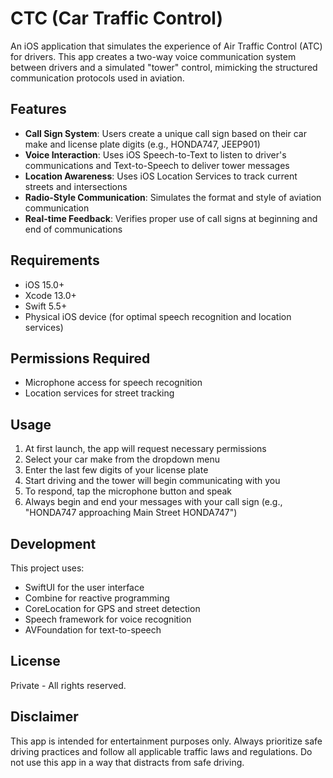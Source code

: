 # CTC (Car Traffic Control)

An iOS application that simulates the experience of Air Traffic Control (ATC) for drivers. This app creates a two-way voice communication system between drivers and a simulated "tower" control, mimicking the structured communication protocols used in aviation.

## Features

- **Call Sign System**: Users create a unique call sign based on their car make and license plate digits (e.g., HONDA747, JEEP901)
- **Voice Interaction**: Uses iOS Speech-to-Text to listen to driver's communications and Text-to-Speech to deliver tower messages
- **Location Awareness**: Uses iOS Location Services to track current streets and intersections
- **Radio-Style Communication**: Simulates the format and style of aviation communication
- **Real-time Feedback**: Verifies proper use of call signs at beginning and end of communications

## Requirements

- iOS 15.0+
- Xcode 13.0+
- Swift 5.5+
- Physical iOS device (for optimal speech recognition and location services)

## Permissions Required

- Microphone access for speech recognition
- Location services for street tracking

## Usage

1. At first launch, the app will request necessary permissions
2. Select your car make from the dropdown menu
3. Enter the last few digits of your license plate
4. Start driving and the tower will begin communicating with you
5. To respond, tap the microphone button and speak
6. Always begin and end your messages with your call sign (e.g., "HONDA747 approaching Main Street HONDA747")

## Development

This project uses:
- SwiftUI for the user interface
- Combine for reactive programming
- CoreLocation for GPS and street detection
- Speech framework for voice recognition
- AVFoundation for text-to-speech

## License

Private - All rights reserved.

## Disclaimer

This app is intended for entertainment purposes only. Always prioritize safe driving practices and follow all applicable traffic laws and regulations. Do not use this app in a way that distracts from safe driving.